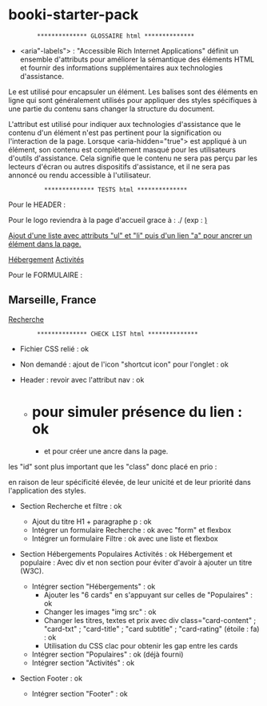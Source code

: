 # booki-starter-pack

            ************** GLOSSAIRE html **************

- <aria"-labels"> : "Accessible Rich Internet Applications" définit un ensemble d'attributs pour améliorer la sémantique des éléments HTML et fournir des informations supplémentaires aux technologies d'assistance.

Le <span> est utilisé pour encapsuler un élément. Les balises <span> sont des éléments en ligne qui sont généralement utilisés pour appliquer des styles spécifiques à une partie du contenu sans changer la structure du document.

L'attribut <aria-hidden> est utilisé pour indiquer aux technologies d'assistance que le contenu d'un élément n'est pas pertinent pour la signification ou l'interaction de la page. Lorsque <aria-hidden="true"> est appliqué à un élément, son contenu est complètement masqué pour les utilisateurs d'outils d'assistance. Cela signifie que le contenu ne sera pas perçu par les lecteurs d'écran ou autres dispositifs d'assistance, et il ne sera pas annoncé ou rendu accessible à l'utilisateur.

              ************** TESTS html **************

Pour le HEADER :

Pour le logo reviendra à la page d'accueil grace à : ./ (exp : <a href="./" title="Logo du site">)

Ajout d'une liste avec attributs "ul" et "li" puis d'un lien "a" pour ancrer un élément dans la page.

<nav>
    <a href="#hebergement-a-marseille">Hébergement</a> 
    <a href="#activite-a-marseille">Activités</a>
</nav>

Pour le FORMULAIRE :

<section class="search-bar">
    <i class="fa-solid fa-location-dot"></i>
    <h2 class="search-bar-content">Marseille, France</h2>
    <a href="#">Recherche</a>
</section>

            ************** CHECK LIST html **************

- Fichier CSS relié : ok
- Non demandé : ajout de l'icon "shortcut icon" pour l'onglet : ok
- Header : revoir avec l'attribut nav : ok

  - # pour simuler présence du lien : ok
    - et pour créer une ancre dans la page.

les "id" sont plus important que les "class" donc placé en prio : <section id="hebergements" class="hebergements" > en raison de leur spécificité élevée, de leur unicité et de leur priorité dans l'application des styles.

- Section Recherche et filtre : ok

  - Ajout du titre H1 + paragraphe p : ok
  - Intégrer un formulaire Recherche : ok avec "form" et flexbox
  - Intégrer un formulaire Filtre : ok avec une liste et flexbox

- Section Hébergements Populaires Activités : ok
  Hébergement et populaire : Avec div et non section pour éviter d'avoir à ajouter un titre (W3C).

  - Intégrer section "Hébergements" : ok
    - Ajouter les "6 cards" en s'appuyant sur celles de "Populaires" : ok
    - Changer les images "img src" : ok
    - Changer les titres, textes et prix avec div class="card-content" ; "card-txt" ; "card-title" ; "card subtitle" ; "card-rating" (étoile : fa) : ok
    - Utilisation du CSS clac pour obtenir les gap entre les cards
  - Intégrer section "Populaires" : ok (déjà fourni)
  - Intégrer section "Activités" : ok

- Section Footer : ok
  - Intégrer section "Footer" : ok
